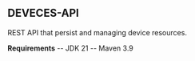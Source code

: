 
**<h2>DEVECES-API</h2>**

REST API that persist and managing device resources.

**Requirements**
-- JDK 21
-- Maven 3.9
